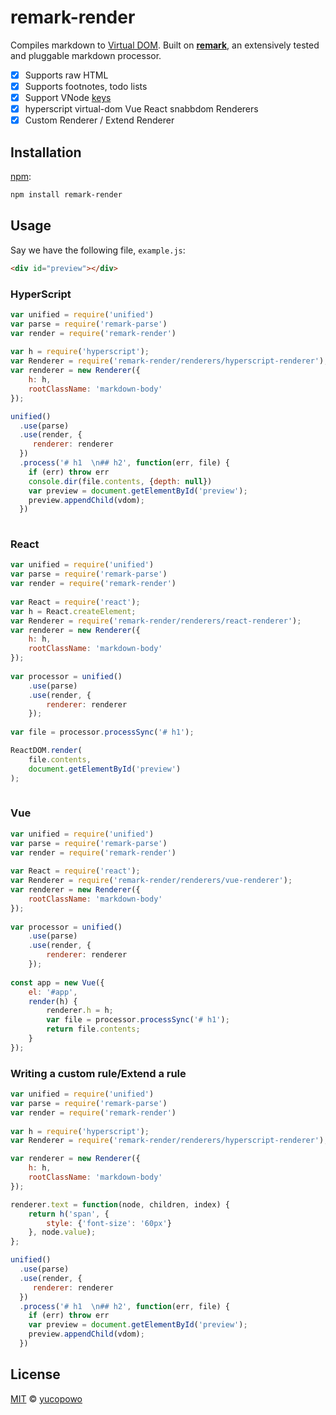 # remark-render

Compiles markdown to [Virtual DOM][vdom].  Built on [**remark**][remark], an
extensively tested and pluggable markdown processor.

*   [x] Supports raw HTML
*   [x] Supports footnotes, todo lists
*   [x] Support VNode [keys][vnode-key]
*   [x] hyperscript virtual-dom Vue React snabbdom Renderers
*   [x] Custom Renderer / Extend Renderer

## Installation

[npm][]:

```bash
npm install remark-render
```

## Usage

Say we have the following file, `example.js`:

```html
<div id="preview"></div>
```

### HyperScript

```javascript 
var unified = require('unified')
var parse = require('remark-parse')
var render = require('remark-render')
  
var h = require('hyperscript');
var Renderer = require('remark-render/renderers/hyperscript-renderer');
var renderer = new Renderer({
    h: h,
    rootClassName: 'markdown-body'
});

unified()
  .use(parse)
  .use(render, {
     renderer: renderer
  })
  .process('# h1  \n## h2', function(err, file) {
    if (err) throw err
    console.dir(file.contents, {depth: null})
    var preview = document.getElementById('preview');
    preview.appendChild(vdom);
  })
 
```


### React

```javascript 
var unified = require('unified')
var parse = require('remark-parse')
var render = require('remark-render')
  
var React = require('react');
var h = React.createElement;
var Renderer = require('remark-render/renderers/react-renderer');
var renderer = new Renderer({
    h: h,
    rootClassName: 'markdown-body'
});
 
var processor = unified()
    .use(parse)
    .use(render, {
        renderer: renderer
    });
 
var file = processor.processSync('# h1');

ReactDOM.render(
    file.contents,
    document.getElementById('preview')
);
 
```

### Vue

```javascript 
var unified = require('unified')
var parse = require('remark-parse')
var render = require('remark-render')
  
var React = require('react');
var Renderer = require('remark-render/renderers/vue-renderer');
var renderer = new Renderer({
    rootClassName: 'markdown-body'
});
 
var processor = unified()
    .use(parse)
    .use(render, {
        renderer: renderer
    });
 
const app = new Vue({
    el: '#app',
    render(h) {
        renderer.h = h;
        var file = processor.processSync('# h1');
        return file.contents;
    }
}); 
```


### Writing a custom rule/Extend a rule 

```javascript 
var unified = require('unified')
var parse = require('remark-parse')
var render = require('remark-render')
  
var h = require('hyperscript');
var Renderer = require('remark-render/renderers/hyperscript-renderer');

var renderer = new Renderer({
    h: h,
    rootClassName: 'markdown-body'
});

renderer.text = function(node, children, index) {
    return h('span', {
        style: {'font-size': '60px'}
    }, node.value);
};

unified()
  .use(parse)
  .use(render, {
     renderer: renderer
  })
  .process('# h1  \n## h2', function(err, file) {
    if (err) throw err
    var preview = document.getElementById('preview');
    preview.appendChild(vdom);
  })
```




## License

[MIT][license] © [yucopowo][author]

<!-- Definitions -->

[license]: LICENSE

[author]: https://github.com/yucopowo

[npm]: https://docs.npmjs.com/cli/install

[remark]: https://github.com/remarkjs/remark

[vdom]: https://github.com/Matt-Esch/virtual-dom

[vnode-key]: https://github.com/Matt-Esch/virtual-dom/tree/master/virtual-hyperscript#key
